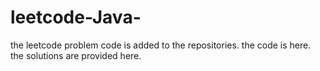 # leetcode-Java-
the leetcode problem code is added to the repositories.
the code is here.
the solutions are provided here.












